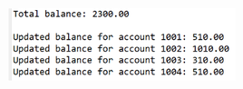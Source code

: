 <img src="https://github.com/hiranfb/inheritance5-classes-abstratas/blob/main/readme.png" width="400" />

